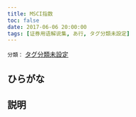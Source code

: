 ```yaml
---
title: MSCI指数
toc: false
date: 2017-06-06 20:00:00
tags: [证券用语解说集, あ行, タグ分類未設定]
---
```


`分類：` [タグ分類未設定](/tags/タグ分類未設定/)

## ひらがな



## 説明

